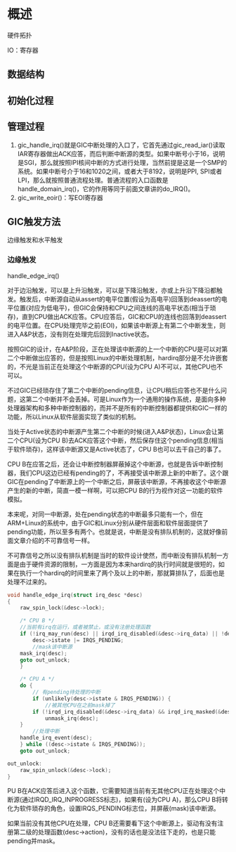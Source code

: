# 概述 

硬件拓扑

IO：寄存器

## 数据结构

## 初始化过程

## 管理过程

1. gic_handle_irq()就是GIC中断处理的入口了，它首先通过gic_read_iar()读取IAR寄存器做出ACK应答，而后判断中断源的类型。如果中断号小于16，说明是SGI，那么就按照IPI核间中断的方式进行处理，当然前提是这是一个SMP的系统。如果中断号介于16和1020之间，或者大于8192，说明是PPI, SPI或者LPI，那么就按照普通流程处理。普通流程的入口函数是handle_domain_irq()，它的作用等同于前面文章讲的do_IRQ()。
2. gic_write_eoir()：写EOI寄存器


## GIC触发方法

边缘触发和水平触发

### 边缘触发

handle_edge_irq()

对于边沿触发，可以是上升沿触发，可以是下降沿触发，亦或上升沿下降沿都触发。触发后，中断源自动从assert的电平位置(假设为高电平)回落到deassert的电平位置(对应为低电平)，但GIC会保持和CPU之间连线的高电平状态(相当于琐存)，直到CPU做出ACK应答。CPU应答后，GIC和CPU的连线也回落到deassert的电平位置。在CPU处理完毕之前(EOI)，如果该中断源上有第二个中断发生，则进入A&P状态，没有则在处理完后回到Inactive状态。

按照GIC的设计，在A&P阶段，正在处理该中断源的上一个中断的CPU是可以对第二个中断做出应答的，但是按照Linux的中断处理机制，hardirq部分是不允许嵌套的，不光是当前正在处理这个中断源的CPU(设为CPU A)不可以，其他CPU也不可以。

不过GIC已经琐存住了第二个中断的pending信息，让CPU稍后应答也不是什么问题，这第二个中断并不会丢掉。可是Linux作为一个通用的操作系统，是面向多种处理器架构和多种中断控制器的，而并不是所有的中断控制器都提供和GIC一样的功能，所以Linux从软件层面实现了类似的机制。

当处于Active状态的中断源产生第二个中断的时候(进入A&P状态)，Linux会让第二个CPU(设为CPU B)去ACK应答这个中断，然后保存住这个pending信息(相当于软件琐存)，这样该中断源又是Active状态了，CPU B也可以去干自己的事了。

CPU B在应答之后，还会让中断控制器屏蔽掉这个中断源，也就是告诉中断控制器，我们CPU这边已经有pending的了，不再接受该中断源上新的中断了。这个跟GIC在pending了中断源上的一个中断之后，屏蔽该中断源，不再接收这个中断源产生的新的中断，简直一模一样啊，可以把CPU B的行为视作对这一功能的软件模拟。

本来呢，对同一中断源，处在pending状态的中断最多只能有一个，但在ARM+Linux的系统中，由于GIC和Linux分别从硬件层面和软件层面提供了pending功能，所以至多有两个。也就是说，中断是没有排队机制的，这就好像前面文章介绍的不可靠信号一样。

不可靠信号之所以没有排队机制是当时的软件设计使然，而中断没有排队机制一方面是由于硬件资源的限制，一方面是因为本来hardirq的执行时间就是很短的，如果在执行一个hardirq的时间里来了两个及以上的中断，那就算排队了，后面也是处理不过来的。

```C
void handle_edge_irq(struct irq_desc *desc)
{
    raw_spin_lock(&desc->lock);

    /* CPU B */
    //当前有irq在运行，或者被禁止，或没有注册处理函数
    if (!irq_may_run(desc) || irqd_irq_disabled(&desc->irq_data) || !desc->action)) {
        desc->istate |= IRQS_PENDING;
        //mask该中断源
	mask_irq(desc);
	goto out_unlock;
    }

    /* CPU A */
    do {
        // 有pending待处理的中断
        if (unlikely(desc->istate & IRQS_PENDING)) {
            //被其他CPU在之前mask掉了
	    if (!irqd_irq_disabled(&desc->irq_data) && irqd_irq_masked(&desc->irq_data))
	        unmask_irq(desc);
	}
        //处理中断
	handle_irq_event(desc);
    } while ((desc->istate & IRQS_PENDING));
    goto out_unlock;

out_unlock:
	raw_spin_unlock(&desc->lock);
}
```

PU B在ACK应答后进入这个函数，它需要知道当前有无其他CPU正在处理这个中断源(通过IRQD_IRQ_INPROGRESS标志)，如果有(设为CPU A)，那么CPU B将转化为软件琐存的角色，设置IRQS_PENDING标志位，并屏蔽(mask)该中断源。

如果当前没有其他CPU在处理，CPU B还需要看下这个中断源上，驱动有没有注册第二级的处理函数(desc->action)，没有的话也是没法往下走的，也是只能pending并mask。